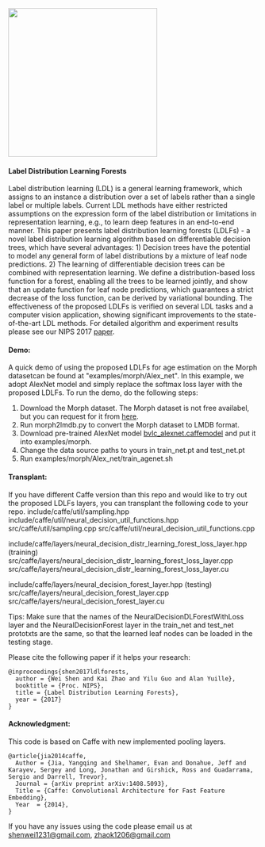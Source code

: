 <img align="center" src="http://wei-shen.weebly.com/uploads/2/3/8/2/23825939/illustration_orig.png" width="300">

#### Label Distribution Learning Forests

Label distribution learning (LDL) is a general learning framework, which assigns to an instance a distribution over a set of labels rather than a single label or multiple labels. Current LDL methods have either restricted assumptions on the expression form of the label distribution or limitations in representation learning, e.g., to learn deep features in an end-to-end manner. This paper presents label distribution learning forests (LDLFs) - a novel label distribution learning algorithm based on differentiable decision trees, which have several advantages: 1) Decision trees have the potential to model any general form of label distributions by a mixture of leaf node predictions. 2) The learning of differentiable decision trees can be combined with representation learning. We define a distribution-based loss function for a forest, enabling all the trees to be learned jointly, and show that an update function for leaf node predictions, which guarantees a strict decrease of the loss function, can be derived by variational bounding. The effectiveness of the proposed LDLFs is verified on several LDL tasks and a computer vision application, showing significant improvements to the state-of-the-art LDL methods. For detailed algorithm and experiment results please see our NIPS 2017 [paper](https://arxiv.org/abs/1702.06086).

#### Demo: 
A quick demo of using the proposed LDLFs for age estimation on the Morph datasetcan be found at "examples/morph/Alex_net". In this example, we adopt AlexNet model and simply replace the softmax loss layer with the proposed LDLFs.
To run the demo, do the following steps:
1. Download the Morph dataset. The Morph dataset is not free availabel, but you can request for it from [here](https://ebill.uncw.edu/C20231_ustores/web/store_main.jsp?STOREID=4).
2. Run morph2lmdb.py to convert the Morph dataset to LMDB format.
3. Download pre-trained AlexNet model [bvlc_alexnet.caffemodel](https://github.com/BVLC/caffe/tree/master/models/bvlc_alexnet) and put it into examples/morph.
4. Change the data source paths to yours in train_net.pt and test_net.pt
5. Run examples/morph/Alex_net/train_agenet.sh

#### Transplant:
If you have different Caffe version than this repo and would like to try out the proposed LDLFs layers, you can transplant the following code to your repo.
include/caffe/util/sampling.hpp
include/caffe/util/neural_decision_util_functions.hpp
src/caffe/util/sampling.cpp
src/caffe/util/neural_decision_util_functions.cpp

include/caffe/layers/neural_decision_distr_learning_forest_loss_layer.hpp (training)
src/caffe/layers/neural_decision_distr_learning_forest_loss_layer.cpp
src/caffe/layers/neural_decision_distr_learning_forest_loss_layer.cu

include/caffe/layers/neural_decision_forest_layer.hpp (testing)
src/caffe/layers/neural_decision_forest_layer.cpp
src/caffe/layers/neural_decision_forest_layer.cu

Tips: Make sure that the names of the NeuralDecisionDLForestWithLoss layer and the NeuralDecisionForest layer in the train_net and test_net prototxts are the same, so that the learned leaf nodes can be loaded in the testing stage.

Please cite the following paper if it helps your research:

    @inproceedings{shen2017ldlforests,
      author = {Wei Shen and Kai Zhao and Yilu Guo and Alan Yuille},
      booktitle = {Proc. NIPS},
      title = {Label Distribution Learning Forests},
      year = {2017}
    }

#### Acknowledgment: 
This code is based on Caffe with new implemented pooling layers.

    @article{jia2014caffe,
      Author = {Jia, Yangqing and Shelhamer, Evan and Donahue, Jeff and Karayev, Sergey and Long, Jonathan and Girshick, Ross and Guadarrama, Sergio and Darrell, Trevor},
      Journal = {arXiv preprint arXiv:1408.5093},
      Title = {Caffe: Convolutional Architecture for Fast Feature Embedding},
      Year  = {2014},
    }

If you have any issues using the code please email us at shenwei1231@gmail.com, zhaok1206@gmail.com